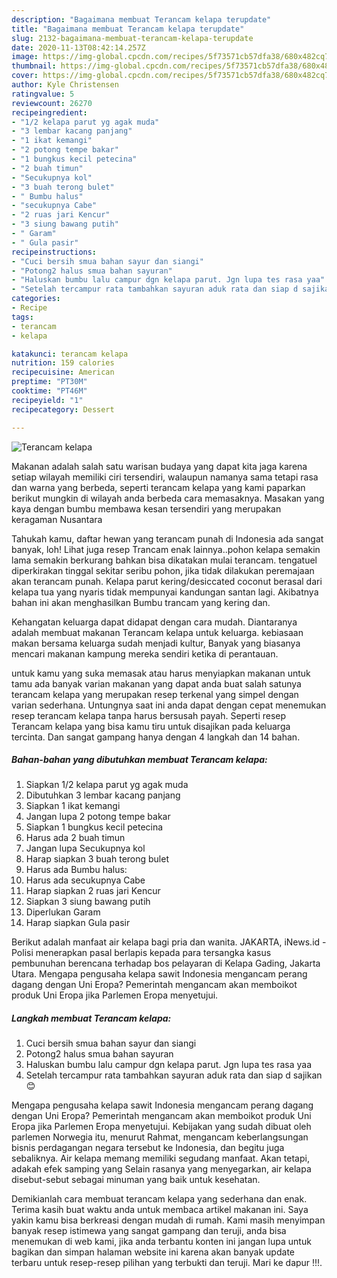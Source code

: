 ```yaml
---
description: "Bagaimana membuat Terancam kelapa terupdate"
title: "Bagaimana membuat Terancam kelapa terupdate"
slug: 2132-bagaimana-membuat-terancam-kelapa-terupdate
date: 2020-11-13T08:42:14.257Z
image: https://img-global.cpcdn.com/recipes/5f73571cb57dfa38/680x482cq70/terancam-kelapa-foto-resep-utama.jpg
thumbnail: https://img-global.cpcdn.com/recipes/5f73571cb57dfa38/680x482cq70/terancam-kelapa-foto-resep-utama.jpg
cover: https://img-global.cpcdn.com/recipes/5f73571cb57dfa38/680x482cq70/terancam-kelapa-foto-resep-utama.jpg
author: Kyle Christensen
ratingvalue: 5
reviewcount: 26270
recipeingredient:
- "1/2 kelapa parut yg agak muda"
- "3 lembar kacang panjang"
- "1 ikat kemangi"
- "2 potong tempe bakar"
- "1 bungkus kecil petecina"
- "2 buah timun"
- "Secukupnya kol"
- "3 buah terong bulet"
- " Bumbu halus"
- "secukupnya Cabe"
- "2 ruas jari Kencur"
- "3 siung bawang putih"
- " Garam"
- " Gula pasir"
recipeinstructions:
- "Cuci bersih smua bahan sayur dan siangi"
- "Potong2 halus smua bahan sayuran"
- "Haluskan bumbu lalu campur dgn kelapa parut. Jgn lupa tes rasa yaa"
- "Setelah tercampur rata tambahkan sayuran aduk rata dan siap d sajikan😊"
categories:
- Recipe
tags:
- terancam
- kelapa

katakunci: terancam kelapa 
nutrition: 159 calories
recipecuisine: American
preptime: "PT30M"
cooktime: "PT46M"
recipeyield: "1"
recipecategory: Dessert

---
```



![Terancam kelapa](https://img-global.cpcdn.com/recipes/5f73571cb57dfa38/680x482cq70/terancam-kelapa-foto-resep-utama.jpg)

Makanan adalah salah satu warisan budaya yang dapat kita jaga karena setiap wilayah memiliki ciri tersendiri, walaupun namanya sama tetapi rasa dan warna yang berbeda, seperti terancam kelapa yang kami paparkan berikut mungkin di wilayah anda berbeda cara memasaknya. Masakan yang kaya dengan bumbu membawa kesan tersendiri yang merupakan keragaman Nusantara

Tahukah kamu, daftar hewan yang terancam punah di Indonesia ada sangat banyak, loh! Lihat juga resep Trancam enak lainnya..pohon kelapa semakin lama semakin berkurang bahkan bisa dikatakan mulai terancam. tengatuel diperkirakan tinggal sekitar seribu pohon, jika tidak dilakukan peremajaan akan terancam punah. Kelapa parut kering/desiccated coconut berasal dari kelapa tua yang nyaris tidak mempunyai kandungan santan lagi. Akibatnya bahan ini akan menghasilkan Bumbu trancam yang kering dan.

Kehangatan keluarga dapat didapat dengan cara mudah. Diantaranya adalah membuat makanan Terancam kelapa untuk keluarga. kebiasaan makan bersama keluarga sudah menjadi kultur, Banyak yang biasanya mencari makanan kampung mereka sendiri ketika di perantauan.

untuk kamu yang suka memasak atau harus menyiapkan makanan untuk tamu ada banyak varian makanan yang dapat anda buat salah satunya terancam kelapa yang merupakan resep terkenal yang simpel dengan varian sederhana. Untungnya saat ini anda dapat dengan cepat menemukan resep terancam kelapa tanpa harus bersusah payah.
Seperti resep Terancam kelapa yang bisa kamu tiru untuk disajikan pada keluarga tercinta. Dan sangat gampang hanya dengan 4 langkah dan 14 bahan.


<!--inarticleads1-->

##### Bahan-bahan yang dibutuhkan membuat Terancam kelapa:

1. Siapkan 1/2 kelapa parut yg agak muda
1. Dibutuhkan 3 lembar kacang panjang
1. Siapkan 1 ikat kemangi
1. Jangan lupa 2 potong tempe bakar
1. Siapkan 1 bungkus kecil petecina
1. Harus ada 2 buah timun
1. Jangan lupa Secukupnya kol
1. Harap siapkan 3 buah terong bulet
1. Harus ada  Bumbu halus:
1. Harus ada secukupnya Cabe
1. Harap siapkan 2 ruas jari Kencur
1. Siapkan 3 siung bawang putih
1. Diperlukan  Garam
1. Harap siapkan  Gula pasir


Berikut adalah manfaat air kelapa bagi pria dan wanita. JAKARTA, iNews.id - Polisi menerapkan pasal berlapis kepada para tersangka kasus pembunuhan berencana terhadap bos pelayaran di Kelapa Gading, Jakarta Utara. Mengapa pengusaha kelapa sawit Indonesia mengancam perang dagang dengan Uni Eropa? Pemerintah mengancam akan memboikot produk Uni Eropa jika Parlemen Eropa menyetujui. 

<!--inarticleads2-->

##### Langkah membuat  Terancam kelapa:

1. Cuci bersih smua bahan sayur dan siangi
1. Potong2 halus smua bahan sayuran
1. Haluskan bumbu lalu campur dgn kelapa parut. Jgn lupa tes rasa yaa
1. Setelah tercampur rata tambahkan sayuran aduk rata dan siap d sajikan😊


Mengapa pengusaha kelapa sawit Indonesia mengancam perang dagang dengan Uni Eropa? Pemerintah mengancam akan memboikot produk Uni Eropa jika Parlemen Eropa menyetujui. Kebijakan yang sudah dibuat oleh parlemen Norwegia itu, menurut Rahmat, mengancam keberlangsungan bisnis perdagangan negara tersebut ke Indonesia, dan begitu juga sebaliknya. Air kelapa memang memiliki segudang manfaat. Akan tetapi, adakah efek samping yang Selain rasanya yang menyegarkan, air kelapa disebut-sebut sebagai minuman yang baik untuk kesehatan. 

Demikianlah cara membuat terancam kelapa yang sederhana dan enak. Terima kasih buat waktu anda untuk membaca artikel makanan ini. Saya yakin kamu bisa berkreasi dengan mudah di rumah. Kami masih menyimpan banyak resep istimewa yang sangat gampang dan teruji, anda bisa menemukan di web kami, jika anda terbantu konten ini jangan lupa untuk bagikan dan simpan halaman website ini karena akan banyak update terbaru untuk resep-resep pilihan yang terbukti dan teruji. Mari ke dapur !!!. 

